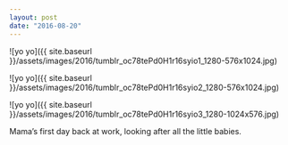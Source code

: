 ```yaml
---
layout: post
date: "2016-08-20"
---
```


![yo yo]({{ site.baseurl }}/assets/images/2016/tumblr_oc78tePd0H1r16syio1_1280-576x1024.jpg)

![yo yo]({{ site.baseurl }}/assets/images/2016/tumblr_oc78tePd0H1r16syio2_1280-576x1024.jpg)

![yo yo]({{ site.baseurl }}/assets/images/2016/tumblr_oc78tePd0H1r16syio3_1280-1024x576.jpg)

Mama’s first day back at work, looking after all the little babies.
